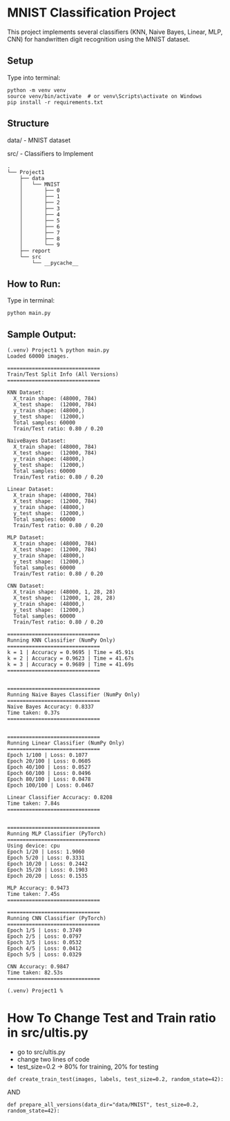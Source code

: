 # MNIST Classification Project

This project implements several classifiers (KNN, Naive Bayes, Linear, MLP, CNN) for handwritten digit recognition using the MNIST dataset.

## Setup
Type into terminal: 
```console
python -m venv venv
source venv/bin/activate  # or venv\Scripts\activate on Windows
pip install -r requirements.txt
```

## Structure
data/ - MNIST dataset 

src/ - Classifiers to Implement

``` Structure
.
└── Project1
    ├── data
    │   └── MNIST
    │       ├── 0
    │       ├── 1
    │       ├── 2
    │       ├── 3
    │       ├── 4
    │       ├── 5
    │       ├── 6
    │       ├── 7
    │       ├── 8
    │       └── 9
    ├── report
    └── src
        └── __pycache__

```

## How to Run:
Type in terminal:
```console
python main.py
```

## Sample Output:
``` Sample Output:
(.venv) Project1 % python main.py
Loaded 60000 images.

==============================
Train/Test Split Info (All Versions)
==============================

KNN Dataset:
  X_train shape: (48000, 784)
  X_test shape:  (12000, 784)
  y_train shape: (48000,)
  y_test shape:  (12000,)
  Total samples: 60000
  Train/Test ratio: 0.80 / 0.20

NaiveBayes Dataset:
  X_train shape: (48000, 784)
  X_test shape:  (12000, 784)
  y_train shape: (48000,)
  y_test shape:  (12000,)
  Total samples: 60000
  Train/Test ratio: 0.80 / 0.20

Linear Dataset:
  X_train shape: (48000, 784)
  X_test shape:  (12000, 784)
  y_train shape: (48000,)
  y_test shape:  (12000,)
  Total samples: 60000
  Train/Test ratio: 0.80 / 0.20

MLP Dataset:
  X_train shape: (48000, 784)
  X_test shape:  (12000, 784)
  y_train shape: (48000,)
  y_test shape:  (12000,)
  Total samples: 60000
  Train/Test ratio: 0.80 / 0.20

CNN Dataset:
  X_train shape: (48000, 1, 28, 28)
  X_test shape:  (12000, 1, 28, 28)
  y_train shape: (48000,)
  y_test shape:  (12000,)
  Total samples: 60000
  Train/Test ratio: 0.80 / 0.20

==============================
Running KNN Classifier (NumPy Only)
==============================
k = 1 | Accuracy = 0.9695 | Time = 45.91s
k = 2 | Accuracy = 0.9623 | Time = 41.67s
k = 3 | Accuracy = 0.9689 | Time = 41.69s
==============================


==============================
Running Naive Bayes Classifier (NumPy Only)
==============================
Naive Bayes Accuracy: 0.8337
Time taken: 0.37s
==============================


==============================
Running Linear Classifier (NumPy Only)
==============================
Epoch 1/100 | Loss: 0.1077
Epoch 20/100 | Loss: 0.0605
Epoch 40/100 | Loss: 0.0527
Epoch 60/100 | Loss: 0.0496
Epoch 80/100 | Loss: 0.0478
Epoch 100/100 | Loss: 0.0467

Linear Classifier Accuracy: 0.8208
Time taken: 7.84s
==============================


==============================
Running MLP Classifier (PyTorch)
==============================
Using device: cpu
Epoch 1/20 | Loss: 1.9060
Epoch 5/20 | Loss: 0.3331
Epoch 10/20 | Loss: 0.2442
Epoch 15/20 | Loss: 0.1903
Epoch 20/20 | Loss: 0.1535

MLP Accuracy: 0.9473
Time taken: 7.45s
==============================

==============================
Running CNN Classifier (PyTorch)
==============================
Epoch 1/5 | Loss: 0.3749
Epoch 2/5 | Loss: 0.0797
Epoch 3/5 | Loss: 0.0532
Epoch 4/5 | Loss: 0.0412
Epoch 5/5 | Loss: 0.0329

CNN Accuracy: 0.9847
Time taken: 82.53s
==============================

(.venv) Project1 % 
```



# How To Change Test and Train ratio in src/ultis.py

- go to src/ultis.py
- change two lines of code
- test_size=0.2 -> 80% for training, 20% for testing

``` Example
def create_train_test(images, labels, test_size=0.2, random_state=42):
```
AND 

```
def prepare_all_versions(data_dir="data/MNIST", test_size=0.2, random_state=42):
```